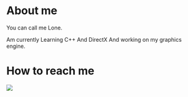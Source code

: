 # About me
You can call me Lone.

Am currently Learning C++ And DirectX
And working on my graphics engine.

# How to reach me
![](https://discord.c99.nl/widget/theme-1/762389349676613693.png)

